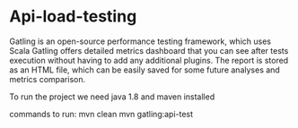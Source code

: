 # Api-load-testing
Gatling is an open-source performance testing framework, which uses Scala
Gatling offers detailed metrics dashboard that you can see after tests execution without having to add any additional plugins.
The report is stored as an HTML file, which can be easily saved for some future analyses and metrics comparison.


To run the project we need java 1.8 and maven installed

commands to run:
mvn clean 
mvn gatling:api-test


